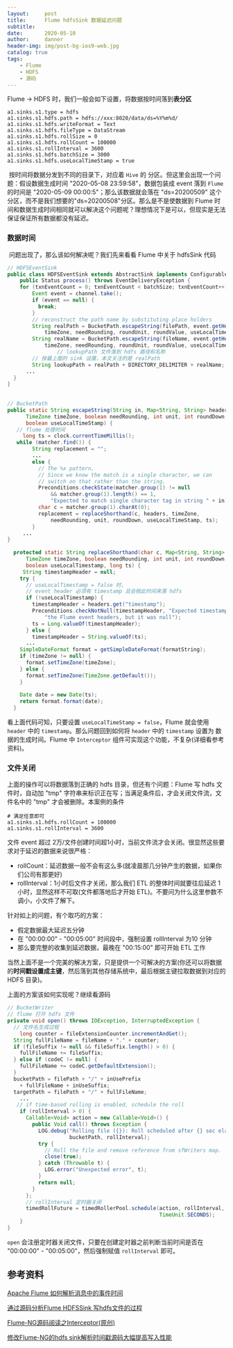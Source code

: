 ```yaml
---
layout:     post
title:      Flume hdfsSink 数据延迟问题
subtitle:   
date:       2020-05-10
author:     danner
header-img: img/post-bg-ios9-web.jpg
catalog: true
tags:
    - Flume
    - HDFS
    - 源码
---
```




Flume -> HDFS 时，我们一般会如下设置，将数据按时间落到**表分区**

``` shell
a1.sinks.s1.type = hdfs
a1.sinks.s1.hdfs.path = hdfs://xxx:8020/data/ds=%Y%m%d/
a1.sinks.s1.hdfs.writeFormat = Text
a1.sinks.s1.hdfs.fileType = DataStream
a1.sinks.s1.hdfs.rollSize = 0
a1.sinks.s1.hdfs.rollCount = 100000
a1.sinks.s1.rollInterval = 3600
a1.sinks.s1.hdfs.batchSize = 3000
a1.sinks.s1.hdfs.useLocalTimeStamp = true
```

​	按时间将数据分发到不同的目录下，对应着 `Hive` 的 分区。但这里会出现一个问题：假设数据生成时间 "2020-05-08 23:59:58"，数据包装成 event 落到 `Flume` 的时间是  "2020-05-09 00:00:5"；那么该数据就会落在 "ds=20200509" 这个分区，而不是我们想要的"ds=20200508"分区。那么是不是使数据到 Flume 时间和数据生成时间相同就可以解决这个问题呢？理想情况下是可以，但现实是无法保证保证所有数据都没有延迟。

### 数据时间

​	问题出现了，那么该如何解决呢？我们先来看看 Flume 中关于 hdfsSink 代码

``` java
// HDFSEventSink
public class HDFSEventSink extends AbstractSink implements Configurable, BatchSizeSupported {
	public Status process() throws EventDeliveryException {
  	for (txnEventCount = 0; txnEventCount < batchSize; txnEventCount++) {
        Event event = channel.take();
        if (event == null) {
          break;
        }
        // reconstruct the path name by substituting place holders
        String realPath = BucketPath.escapeString(filePath, event.getHeaders(),
            timeZone, needRounding, roundUnit, roundValue, useLocalTime);
        String realName = BucketPath.escapeString(fileName, event.getHeaders(),
            timeZone, needRounding, roundUnit, roundValue, useLocalTime);
				// lookupPath 文件落到 hdfs 路径和名称
        // 按最上面的 sink 设置，本文关注的是 realPath
        String lookupPath = realPath + DIRECTORY_DELIMITER + realName;
      ...
  }
}
  
  
// BucketPath
public static String escapeString(String in, Map<String, String> headers,
      TimeZone timeZone, boolean needRounding, int unit, int roundDown,
      boolean useLocalTimeStamp) {
   // flume 处理时间
	 long ts = clock.currentTimeMillis();
   while (matcher.find()) {
        String replacement = "";
        ...
        else {
          // The %x pattern.
          // Since we know the match is a single character, we can
          // switch on that rather than the string.
          Preconditions.checkState(matcher.group(1) != null
              && matcher.group(1).length() == 1,
              "Expected to match single character tag in string " + in);
          char c = matcher.group(1).charAt(0);
          replacement = replaceShorthand(c, headers, timeZone,
              needRounding, unit, roundDown, useLocalTimeStamp, ts);
        }
     ...
}
  
  protected static String replaceShorthand(char c, Map<String, String> headers,
      TimeZone timeZone, boolean needRounding, int unit, int roundDown,
      boolean useLocalTimestamp, long ts) {
  	 String timestampHeader = null;
    try {
      // useLocalTimestamp = false 时，
      // event header 必须有 timestamp 且会按此时间来落 hdfs
      if (!useLocalTimestamp) {
        timestampHeader = headers.get("timestamp");
        Preconditions.checkNotNull(timestampHeader, "Expected timestamp in " +
            "the Flume event headers, but it was null");
        ts = Long.valueOf(timestampHeader);
      } else {
        timestampHeader = String.valueOf(ts);
      ...
    SimpleDateFormat format = getSimpleDateFormat(formatString);
    if (timeZone != null) {
      format.setTimeZone(timeZone);
    } else {
      format.setTimeZone(TimeZone.getDefault());
    }
		
    Date date = new Date(ts);
    return format.format(date);
  }
```

看上面代码可知，只要设置 `useLocalTimeStamp = false`，Flume 就会使用 `header` 中的 `timestamp`。那么问题回到如何将 `header` 中的 `timestamp` 设置为 数据的生成时间。Flume 中 `Interceptor` 组件可实现这个功能，不复杂(详细看参考资料)。

### 文件关闭

上面的操作可以将数据落到正确的 hdfs 目录，但还有个问题：Flume 写 hdfs 文件时，自动加 "tmp" 字符串来标识正在写；当满足条件后，才会关闭文件流，文件名中的 "tmp" 才会被删除。本案例的条件

``` shell
# 满足任意即可
a1.sinks.s1.hdfs.rollCount = 100000
a1.sinks.s1.rollInterval = 3600
```

文件 event 超过 2万/文件创建时间超1小时，当前文件流才会关闭。很显然这些要求对于延迟的数据来说很严格：

- rollCount：延迟数据一般不会有这么多(就凌晨那几分钟产生的数据，如果你们公司有那更好)
- rollInterval：1小时后文件才关闭，那么我们 ETL 的整体时间就要往后延迟 1小时，显然这样不可取(文件都落地后才开始 ETL)。不要问为什么这里参数不调小，小文件了解下。

针对如上的问题，有个取巧的方案：

- 假定数据最大延迟五分钟
- 在 "00:00:00" - "00:05:00" 时间段中，强制设置 rollInterval 为10 分钟
- 那么要完整的收集到延迟数据，最晚在 "00:15:00" 即可开始 ETL 工作

当然上面不是一个完美的解决方案，只是提供一个可解决的方案(你还可以将数据的**时间戳设置成主键**，然后落到其他存储系统中，最后根据主键拉取数据到对应的 HDFS 目录)。

上面的方案该如何实现呢？继续看源码

``` java
// BucketWriter
// flume 打开 hdfs 文件
private void open() throws IOException, InterruptedException {
  // 文件名生成过程
	long counter = fileExtensionCounter.incrementAndGet();
  String fullFileName = fileName + "." + counter;
  if (fileSuffix != null && fileSuffix.length() > 0) {
    fullFileName += fileSuffix;
  } else if (codeC != null) {
    fullFileName += codeC.getDefaultExtension();
  }
  bucketPath = filePath + "/" + inUsePrefix
    + fullFileName + inUseSuffix;
  targetPath = filePath + "/" + fullFileName;
	...
   // if time-based rolling is enabled, schedule the roll
    if (rollInterval > 0) {
      Callable<Void> action = new Callable<Void>() {
        public Void call() throws Exception {
          LOG.debug("Rolling file ({}): Roll scheduled after {} sec elapsed.",
                    bucketPath, rollInterval);
          try {
            // Roll the file and remove reference from sfWriters map.
            close(true);
          } catch (Throwable t) {
            LOG.error("Unexpected error", t);
          }
          return null;
        }
      };
      // rollInterval 定时器关闭
      timedRollFuture = timedRollerPool.schedule(action, rollInterval,
                                                 TimeUnit.SECONDS);
    }
}
```

`open` 会注册定时器关闭文件，只要在创建定时器之前判断当前时间是否在 "00:00:00" - "00:05:00"，然后强制赋值 `rollInterval` 即可。



## 参考资料

[Apache Flume 如何解析消息中的事件时间](http://shzhangji.com/cnblogs/2017/08/06/how-to-extract-event-time-in-apache-flume/)

[通过源码分析Flume HDFSSink 写hdfs文件的过程](https://fangjian0423.github.io/2015/07/20/flume-hdfs-sink/)

[Flume-NG源码阅读之Interceptor(原创)](https://www.cnblogs.com/lxf20061900/p/3664602.html)

[修改Flume-NG的hdfs sink解析时间戳源码大幅提高写入性能](https://www.cnblogs.com/lxf20061900/p/4014281.html)

